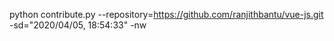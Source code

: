 python contribute.py --repository=https://github.com/ranjithbantu/vue-js.git -sd="2020/04/05, 18:54:33" -nw